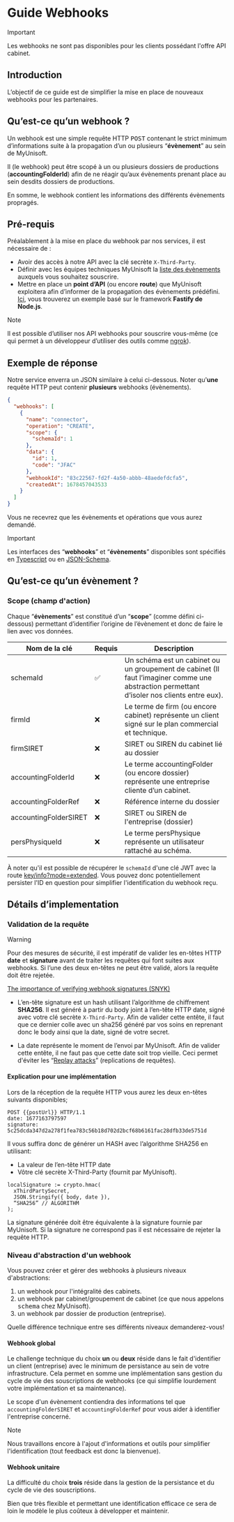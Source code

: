 # Guide Webhooks

> [!IMPORTANT]  
> Les webhooks ne sont pas disponibles pour les clients possédant l'offre API cabinet.

## Introduction
L’objectif de ce guide est de simplifier la mise en place de nouveaux webhooks pour les partenaires.

## Qu’est-ce qu’un webhook ?

Un webhook est une simple requête HTTP <kbd>POST</kbd> contenant le strict minimum d’informations suite à la propagation d’un ou plusieurs “**évènement**” au sein de MyUnisoft. 

Il (le webhook) peut être scopé à un ou plusieurs dossiers de productions (**accountingFolderId**) afin de ne réagir qu’aux évènements prenant place au sein desdits dossiers de productions.

En somme, le webhook contient les informations des différents évènements propragés.

## Pré-requis

Préalablement à la mise en place du  webhook par nos services, il est nécessaire de :

- Avoir des accès à notre API avec la clé secrète `X-Third-Party`.
- Définir avec les équipes techniques MyUnisoft la [liste des évènements](https://github.com/MyUnisoft/events/blob/main/docs/events.md) auxquels vous souhaitez souscrire.
- Mettre en place un **point d’API** (ou encore **route**) que MyUnisoft exploitera afin d’informer de la propagation des évènements prédéfini. [Ici](https://github.com/MyUnisoft/events/tree/main/example/fastify), vous trouverez un exemple basé sur le framework **Fastify de Node.js**.

> [!NOTE]
> Il est possible d’utiliser nos API webhooks pour souscrire vous-même (ce qui permet à un développeur d’utiliser des outils comme [ngrok](https://ngrok.com/)).

## Exemple de réponse

Notre service enverra un JSON similaire à celui ci-dessous. Noter qu'**une** requête HTTP peut contenir **plusieurs** webhooks (évènements).

```json
{
  "webhooks": [
    {
      "name": "connector",
      "operation": "CREATE",
      "scope": {
        "schemaId": 1
      },
      "data": {
        "id": 1,
        "code": "JFAC"
      },
      "webhookId": "83c22567-fd2f-4a50-abbb-48aedefdcfa5",
      "createdAt": 1678457043533
    }
  ]
}
```

Vous ne recevrez que les évènements et opérations que vous aurez demandé.

> [!IMPORTANT]
> Les interfaces des “**webhooks**” et “**évènements**” disponibles sont spécifiés en [Typescript](https://github.com/MyUnisoft/events/blob/main/docs/events.md) ou en [JSON-Schema](https://github.com/MyUnisoft/events/tree/main/docs/json-schema/events).

## Qu’est-ce qu’un évènement ?

### Scope (champ d'action)

Chaque “**évènements**” est constitué d’un “**scope**” (comme défini ci-dessous) permettant d’identifier l’origine de l’évènement et donc de faire le lien avec vos données.

| Nom de la clé | Requis | Description |
| --- | --- | --- |
| schemaId | ✅ | Un schéma est un cabinet ou un groupement de cabinet (Il faut l’imaginer comme une abstraction permettant d’isoler nos clients entre eux). |
| firmId | ❌ | Le terme de firm (ou encore cabinet) représente un client signé sur le plan commercial et technique. |
| firmSIRET | ❌ | SIRET ou SIREN du cabinet lié au dossier |
| accountingFolderId | ❌ | Le terme accountingFolder (ou encore dossier) représente une entreprise cliente d’un cabinet. |
| accountingFolderRef | ❌ | Référence interne du dossier |
| accountingFolderSIRET | ❌ | SIRET ou SIREN de l'entreprise (dossier) |
| persPhysiqueId | ❌ | Le terme persPhysique représente un utilisateur rattaché au schéma. |

À noter qu'il est possible de récupérer le `schemaId` d'une clé JWT avec la route [key/info?mode=extended](https://github.com/MyUnisoft/api-partenaires/blob/main/docs/endpoints/endpoints_accessibles.md#r%C3%A9cup%C3%A9ration-des-informations-du-token-et-des-routes-accessibles). Vous pouvez donc potentiellement persister l'ID en question pour simplifier l'identification du webhook reçu.

## Détails d’implementation

### Validation de la requête

> [!WARNING]
> Pour des mesures de sécurité, il est impératif de valider les en-têtes HTTP **date** et **signature** avant de traiter les requêtes qui font suites aux webhooks. Si l’une des deux en-têtes ne peut être validé, alors la requête doit être rejetée.
> 
> [The importance of verifying webhook signatures (SNYK)](https://snyk.io/blog/verifying-webhook-signatures/)

- L’en-tête <kdb>signature</kdb> est un hash utilisant l’algorithme de chiffrement **SHA256**. Il est généré à partir du <kdb>body</kdb> joint à l’en-tête HTTP date, signé avec votre clé secrète `X-Third-Party`. Afin de valider cette entête, il faut que ce dernier colle avec un sha256 généré par vos soins en reprenant donc le body ainsi que la date, signé de votre secret.

- La date représente le moment de l’envoi par MyUnisoft. Afin de valider cette entête, il ne faut pas que cette date soit trop vieille. Ceci permet d'éviter les “[Replay attacks](https://hookdeck.com/webhooks/guides/webhook-security-vulnerabilities-guide#man-in-the-middle-attack)” (replications de requêtes).

#### Explication pour une implémentation

Lors de la réception de la requête HTTP vous aurez les deux en-têtes suivants disponibles;

```
POST {{postUrl}} HTTP/1.1
date: 1677163797597
signature: 5c25dcda347d2a278f1fea783c56b18d702d2bcf68b6161fac28dfb33de5751d
```

Il vous suffira donc de générer un HASH avec l’algorithme SHA256 en utilisant:
- La valeur de l’en-tête HTTP date
- Vôtre clé secrète X-Third-Party (fournit par MyUnisoft).

```
localSignature := crypto.hmac(
  xThirdPartySecret,
  JSON.Stringify({ body, date }), 
  “SHA256” // ALGORITHM
);
```

La signature générée doit être équivalente à la signature fournie par MyUnisoft. Si la signature ne correspond pas il est nécessaire de rejeter la requête HTTP.

### Niveau d'abstraction d'un webhook

Vous pouvez créer et gérer des webhooks à plusieurs niveaux d'abstractions:

1. un webhook pour l'intégralité des cabinets.
2. un webhook par cabinet/groupement de cabinet (ce que nous appelons <kbd>schema</kbd> chez MyUnisoft).
3. un webhook par dossier de production (entreprise).

Quelle différence technique entre ses différents niveaux demanderez-vous!

#### Webhook global

Le challenge technique du choix **un** ou **deux** réside dans le fait d'identifier un client (entreprise) avec le minimum de persistance au sein de votre infrastructure. Cela permet en somme une implémentation sans gestion du cycle de vie des souscriptions de webhooks (ce qui simplifie lourdement votre implémentation et sa maintenance).

Le scope d'un évènement contiendra des informations tel que `accountingFolderSIRET` et `accountingFolderRef` pour vous aider à identifier l'entreprise concerné.

> [!NOTE]
> Nous travaillons encore à l'ajout d'informations et outils pour simplifier l'identification (tout feedback est donc la bienvenue).

#### Webhook unitaire

La difficulté du choix **trois** réside dans la gestion de la persistance et du cycle de vie des souscriptions.

Bien que très flexible et permettant une identification efficace ce sera de loin le modèle le plus coûteux à développer et maintenir.

